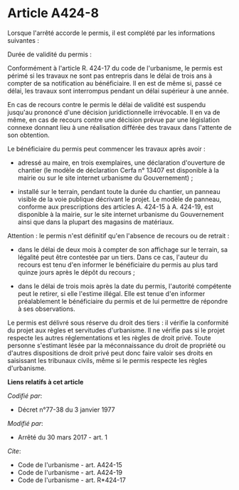 # Article A424-8

Lorsque l'arrêté accorde le permis, il est complété par les informations suivantes :

Durée de validité du permis :

Conformément à l'article R. 424-17 du code de l'urbanisme, le permis est périmé si les travaux ne sont pas entrepris dans le
délai de trois ans à compter de sa notification au bénéficiaire. Il en est de même si, passé ce délai, les travaux sont
interrompus pendant un délai supérieur à une année.

En cas de recours contre le permis le délai de validité est suspendu jusqu'au prononcé d'une décision juridictionnelle
irrévocable. Il en va de même, en cas de recours contre une décision prévue par une législation connexe donnant lieu à une
réalisation différée des travaux dans l'attente de son obtention.

Le bénéficiaire du permis peut commencer les travaux après avoir :

- adressé au maire, en trois exemplaires, une déclaration d'ouverture de chantier (le modèle de déclaration Cerfa n° 13407
est disponible à la mairie ou sur le site internet urbanisme du Gouvernement) ;

- installé sur le terrain, pendant toute la durée du chantier, un panneau visible de la voie publique décrivant le projet. Le
modèle de panneau, conforme aux prescriptions des articles A. 424-15 à A. 424-19, est disponible à la mairie, sur le site
internet urbanisme du Gouvernement ainsi que dans la plupart des magasins de matériaux.

Attention : le permis n'est définitif qu'en l'absence de recours ou de retrait :

- dans le délai de deux mois à compter de son affichage sur le terrain, sa légalité peut être contestée par un tiers. Dans ce
cas, l'auteur du recours est tenu d'en informer le bénéficiaire du permis au plus tard quinze jours après le dépôt du
recours ;

- dans le délai de trois mois après la date du permis, l'autorité compétente peut le retirer, si elle l'estime illégal. Elle
est tenue d'en informer préalablement le bénéficiaire du permis et de lui permettre de répondre à ses observations.

Le permis est délivré sous réserve du droit des tiers : il vérifie la conformité du projet aux règles et servitudes
d'urbanisme. Il ne vérifie pas si le projet respecte les autres réglementations et les règles de droit privé. Toute personne
s'estimant lésée par la méconnaissance du droit de propriété ou d'autres dispositions de droit privé peut donc faire valoir
ses droits en saisissant les tribunaux civils, même si le permis respecte les règles d'urbanisme.

**Liens relatifs à cet article**

_Codifié par_:

  - Décret n°77-38 du 3 janvier 1977

_Modifié par_:

  - Arrêté du 30 mars 2017 - art. 1

_Cite_:

  - Code de l'urbanisme - art. A424-15
  - Code de l'urbanisme - art. A424-19
  - Code de l'urbanisme - art. R*424-17
